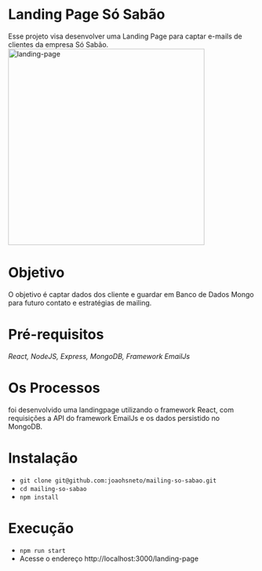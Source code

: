 # Landing Page Só Sabão

Esse projeto visa desenvolver uma Landing Page para captar e-mails de clientes da empresa Só Sabão.
<br>
<img src="https://blog.hotmart.com/blog/2013/04/geracao_de_leads.png" alt="landing-page" width="400px"/>
<br>
# Objetivo
O objetivo é captar dados dos cliente e guardar em Banco de Dados Mongo para futuro contato e estratégias de mailing.

# Pré-requisitos
*React, NodeJS, Express, MongoDB, Framework EmailJs*

# Os Processos
foi desenvolvido uma landingpage utilizando o framework React, com requisições a API do framework EmailJs e os dados persistido no MongoDB.

# Instalação
- `git clone git@github.com:joaohsneto/mailing-so-sabao.git`
- `cd mailing-so-sabao`
- `npm install`

# Execução
- `npm run start`
- Acesse o endereço http://localhost:3000/landing-page

